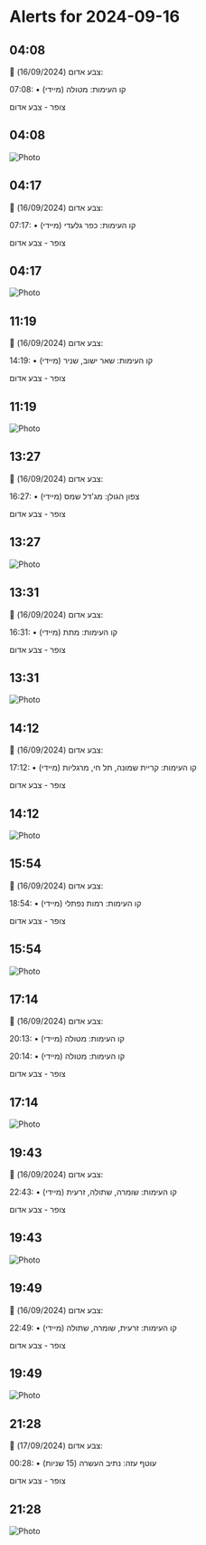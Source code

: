 # Alerts for 2024-09-16

## 04:08

🔴 צבע אדום (16/09/2024):

07:08:
• קו העימות: מטולה (מיידי)

צופר - צבע אדום

## 04:08

![Photo](images/25828.jpg)

## 04:17

🔴 צבע אדום (16/09/2024):

07:17:
• קו העימות: כפר גלעדי (מיידי)

צופר - צבע אדום

## 04:17

![Photo](images/25830.jpg)

## 11:19

🔴 צבע אדום (16/09/2024):

14:19:
• קו העימות: שאר ישוב, שניר (מיידי)

צופר - צבע אדום

## 11:19

![Photo](images/25832.jpg)

## 13:27

🔴 צבע אדום (16/09/2024):

16:27:
• צפון הגולן: מג'דל שמס (מיידי)

צופר - צבע אדום

## 13:27

![Photo](images/25834.jpg)

## 13:31

🔴 צבע אדום (16/09/2024):

16:31:
• קו העימות: מתת (מיידי)

צופר - צבע אדום

## 13:31

![Photo](images/25836.jpg)

## 14:12

🔴 צבע אדום (16/09/2024):

17:12:
• קו העימות: קריית שמונה, תל חי, מרגליות (מיידי)

צופר - צבע אדום

## 14:12

![Photo](images/25840.jpg)

## 15:54

🔴 צבע אדום (16/09/2024):

18:54:
• קו העימות: רמות נפתלי (מיידי)

צופר - צבע אדום

## 15:54

![Photo](images/25842.jpg)

## 17:14

🔴 צבע אדום (16/09/2024):

20:13:
• קו העימות: מטולה (מיידי)

20:14:
• קו העימות: מטולה (מיידי)

צופר - צבע אדום

## 17:14

![Photo](images/25846.jpg)

## 19:43

🔴 צבע אדום (16/09/2024):

22:43:
• קו העימות: שומרה, שתולה, זרעית (מיידי)

צופר - צבע אדום

## 19:43

![Photo](images/25848.jpg)

## 19:49

🔴 צבע אדום (16/09/2024):

22:49:
• קו העימות: זרעית, שומרה, שתולה (מיידי)

צופר - צבע אדום

## 19:49

![Photo](images/25850.jpg)

## 21:28

🔴 צבע אדום (17/09/2024):

00:28:
• עוטף עזה: נתיב העשרה (15 שניות)

צופר - צבע אדום

## 21:28

![Photo](images/25852.jpg)

